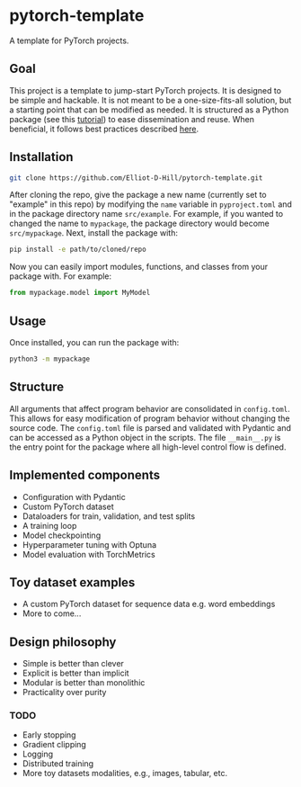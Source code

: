 # pytorch-template

A template for PyTorch projects.

## Goal

This project is a template to jump-start PyTorch projects. It is designed to be simple and hackable. It is not meant to be a one-size-fits-all solution, but a starting point that can be modified as needed. It is structured as a Python package (see this [tutorial](https://packaging.python.org/en/latest/tutorials/packaging-projects/)) to ease dissemination and reuse. When beneficial, it follows best practices described [here](https://github.com/Elliot-D-Hill/best-practice).

## Installation

```bash
git clone https://github.com/Elliot-D-Hill/pytorch-template.git
```

After cloning the repo, give the package a new name (currently set to "example" in this repo) by modifying the `name` variable in `pyproject.toml` and in the package directory name `src/example`. For example, if you wanted to changed the name to `mypackage`, the package directory would become `src/mypackage`. Next, install the package with:

```bash
pip install -e path/to/cloned/repo
```

Now you can easily import modules, functions, and classes from your package with. For example:

```python
from mypackage.model import MyModel
```

## Usage

Once installed, you can run the package with:

```bash
python3 -m mypackage
```

## Structure

All arguments that affect program behavior are consolidated in `config.toml`. This allows for easy modification of program behavior without changing the source code. The `config.toml` file is parsed and validated with Pydantic and can be accessed as a Python object in the scripts. The file `__main__.py` is the entry point for the package where all high-level control flow is defined.

## Implemented components

- Configuration with Pydantic
- Custom PyTorch dataset
- Dataloaders for train, validation, and test splits
- A training loop
- Model checkpointing
- Hyperparameter tuning with Optuna
- Model evaluation with TorchMetrics

## Toy dataset examples

- A custom PyTorch dataset for sequence data e.g. word embeddings
- More to come...

## Design philosophy

- Simple is better than clever
- Explicit is better than implicit
- Modular is better than monolithic
- Practicality over purity

### TODO

- Early stopping
- Gradient clipping
- Logging
- Distributed training
- More toy datasets modalities, e.g., images, tabular, etc.
